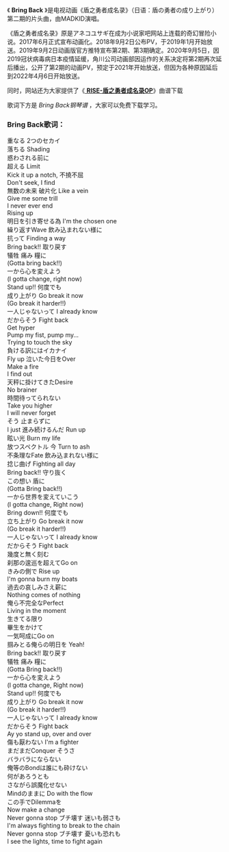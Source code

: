 

《 **Bring Back** 》是电视动画《盾之勇者成名录》（日语：盾の勇者の成り上がり）第二期的片头曲，由MADKID演唱。

《盾之勇者成名录》原是アネコユサギ在成为小说家吧网站上连载的奇幻冒险小说。2017年6月正式宣布动画化。2018年9月2日公布PV，于2019年1月开始放送。2019年9月2日动画版官方推特宣布第2期、第3期确定。2020年9月5日，因2019冠状病毒病日本疫情延缓，角川公司动画部因运作的关系决定将第2期再次延后播出，公开了第2期的动画PV，预定于2021年开始放送，但因为各种原因延后到2022年4月6日开始放送。

同时，网站还为大家提供了《[ **RISE-盾之勇者成名录OP**](Music-9938-RISE-盾之勇者成名录OP.html "RISE-
盾之勇者成名录OP")》曲谱下载

歌词下方是 _Bring Back钢琴谱_ ，大家可以免费下载学习。

### Bring Back歌词：

重なる 2つのセカイ  
落ちる Shading  
惑わされる前に  
超える Limit  
Kick it up a notch, 不撓不屈  
Don't seek, I find  
無数の未来 破片化 Like a vein  
Give me some trill  
I never ever end  
Rising up  
明日を引き寄せる為 I'm the chosen one  
繰り返すWave 飲み込まれない様に  
抗って Finding a way  
Bring back!! 取り戻す  
犠牲 痛み 糧に  
(Gotta bring back!!)  
一から心を変えよう  
(I gotta change, right now)  
Stand up!! 何度でも  
成り上がり Go break it now  
(Go break it harder!!)  
一人じゃないって I already know  
だからそう Fight back  
Get hyper  
Pump my fist, pump my…  
Trying to touch the sky  
負ける訳にはイカナイ  
Fly up 泣いた今日をOver  
Make a fire  
I find out  
天秤に掛けてきたDesire  
No brainer  
時間待ってられない  
Take you higher  
I will never forget  
そう 止まらずに  
I just 進み続けるんだ Run up  
眩い光 Burn my life  
放つスペクトル 今 Turn to ash  
不条理なFate 飲み込まれない様に  
捻じ曲げ Fighting all day  
Bring back!! 守り抜く  
この想い 盾に  
(Gotta Bring back!!)  
一から世界を変えていこう  
(I gotta change, Right now)  
Bring down!! 何度でも  
立ち上がり Go break it now  
(Go break it harder!!)  
一人じゃないって I already know  
だからそう Fight back  
幾度と無く刻む  
刹那の逡巡を超えてGo on  
きみの側で Rise up  
I'm gonna burn my boats  
過去の哀しみさえ薪に  
Nothing comes of nothing  
俺ら不完全なPеrfect  
Living in the moment  
生きてる限り  
畢生をかけて  
一気呵成にGo on  
掴みとる俺らの明日を Yeah!  
Bring back!! 取り戻す  
犠牲 痛み 糧に  
(Gotta Bring back!!)  
一から心を変えよう  
(I gotta change, Right now)  
Stand up!! 何度でも  
成り上がり Go break it now  
(Go break it harder!!)  
一人じゃないって I already know  
だからそう Fight back  
Ay yo stand up, over and over  
傷も厭わない I'm a fighter  
まだまだConquer そうさ  
バラバラにならない  
俺等のBondは誰にも砕けない  
何があろうとも  
さながら誤魔化せない  
Mindのままに Do with the flow  
この手でDilemmaを  
Now make a change  
Never gonna stop ブチ壊す 迷いも弱さも  
I'm always fighting to break to the chain  
Never gonna stop ブチ壊す 憂いも恐れも  
I see the lights, time to fight again

